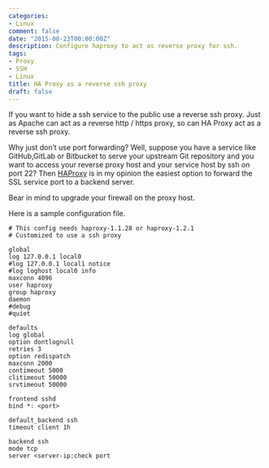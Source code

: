 ```yaml
---
categories:
- Linux
comment: false
date: "2015-08-23T00:00:00Z"
description: Configure haproxy to act as reverse proxy for ssh.
tags:
- Proxy
- SSH
- Linux
title: HA Proxy as a reverse ssh proxy
draft: false
---
```


If you want to hide a ssh service to the public use a reverse ssh proxy. Just 
as Apache can act as a reverse http / https proxy, so can HA Proxy act as a 
reverse ssh proxy.
<!--more-->

Why just don’t use port forwarding? Well, suppose you have a service like 
GitHub,GitLab or Bitbucket to serve your upstream Git repository and you want to access your 
reverse proxy host and your service host by ssh on port 22? Then [HAProxy](http://www.haproxy.org) is in my 
opinion the easiest option to forward the SSL service port to a backend server.

Bear in mind to upgrade your firewall on the proxy host.

Here is a sample configuration file.

```shell
# This config needs haproxy-1.1.28 or haproxy-1.2.1 
# Customized to use a ssh proxy

global
log 127.0.0.1 local0
#log 127.0.0.1 local1 notice
#log loghost local0 info
maxconn 4096
user haproxy
group haproxy
daemon
#debug
#quiet

defaults
log global
option dontlognull
retries 3
option redispatch
maxconn 2000
contimeout 5000
clitimeout 50000
srvtimeout 50000

frontend sshd
bind *: <port>

default_backend ssh
timeout client 1h

backend ssh
mode tcp
server <server-ip:check port
```
